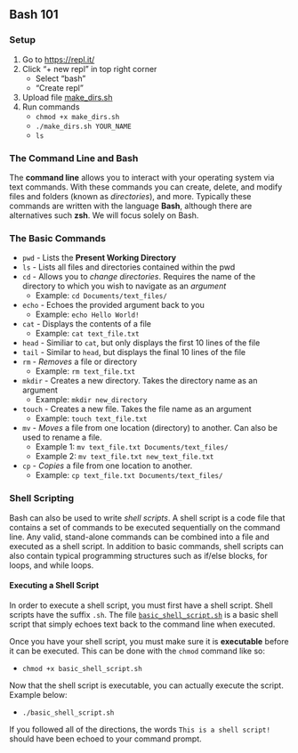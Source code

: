 ## Bash 101

### Setup

1. Go to https://repl.it/
2. Click “+ new repl” in top right corner
	* Select “bash”
	* “Create repl”
3. Upload file [make_dirs.sh](https://github.com/jbonatakis/bash_101/blob/master/make_dirs.sh)
4. Run commands 
	* `chmod +x make_dirs.sh`
	* `./make_dirs.sh YOUR_NAME`
	* `ls`

### The Command Line and Bash

The **command line** allows you to interact with your operating system via text commands. With these commands you can create, delete, and modify files and folders (known as *directories*), and more. Typically these commands are written with the language **Bash**, although there are alternatives such **zsh**. We will focus solely on Bash. 

### The Basic Commands
* `pwd` - Lists the **Present Working Directory**
* `ls` - Lists all files and directories contained within the pwd
* `cd` - Allows you to *change directories*. Requires the name of the directory to which you wish to navigate as an *argument*
	* Example: `cd Documents/text_files/`
* `echo` - Echoes the provided argument back to you
	* Example: `echo Hello World!`
* `cat` - Displays the contents of a file
	* Example: `cat text_file.txt`
* `head` - Similiar to `cat`, but only displays the first 10 lines of the file
* `tail` - Similar to `head`, but displays the final 10 lines of the file
* `rm` - *Removes* a file or directory
	* Example: `rm text_file.txt`
* `mkdir` - Creates a new directory. Takes the directory name as an argument
	* Example: `mkdir new_directory`
* `touch` - Creates a new file. Takes the file name as an argument
	* Example: `touch text_file.txt`
* `mv` - *Moves*  a file from one location (directory) to another. Can also be used to rename a file.
	* Example 1: `mv text_file.txt Documents/text_files/`
	* Example 2: `mv text_file.txt new_text_file.txt`
* `cp` - *Copies* a file from one location to another. 
	* Example: `cp text_file.txt Documents/text_files/`

### Shell Scripting

Bash can also be used to write *shell scripts*. A shell script is a code file that contains a set of commands to be executed sequentially on the command line. Any valid, stand-alone commands can be combined into a file and executed as a shell script. In addition to basic commands, shell scripts can also contain typical programming structures such as if/else blocks, for loops, and while loops. 

#### Executing a Shell Script

In order to execute a shell script, you must first have a shell script. Shell scripts have the suffix `.sh`. The file [`basic_shell_script.sh`](https://github.com/jbonatakis/bash_101/blob/master/basic_shell_script.sh) is a basic shell script that simply echoes text back to the command line when executed.

Once you have your shell script, you must make sure it is **executable** before it can be executed. This can be done with the `chmod` command like so:

* `chmod +x basic_shell_script.sh`

Now that the shell script is executable, you can actually execute the script. Example below:

* `./basic_shell_script.sh`

If you followed all of the directions, the words `This is a shell script!` should have been echoed to your command prompt. 